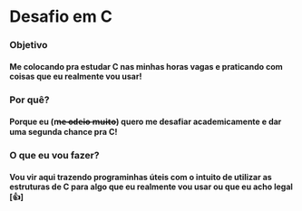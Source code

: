 # Desafio em C

### Objetivo
#### Me colocando pra estudar C nas minhas horas vagas e praticando com coisas que eu realmente vou usar! 

### Por quê? 
#### Porque eu (m̶e̶ ̶o̶d̶e̶i̶o̶ ̶m̶u̶i̶t̶o̶) quero me desafiar academicamente e dar uma segunda chance pra C!

### O que eu vou fazer?
#### Vou vir aqui trazendo programinhas úteis com o intuito de utilizar as estruturas de C para algo que eu realmente vou usar ou que eu acho legal [👍]
